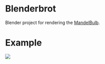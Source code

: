 # Blenderbrot

Blender project for rendering the [MandelBulb](https://en.wikipedia.org/wiki/Mandelbulb).

# Example

![](brot3.png)
